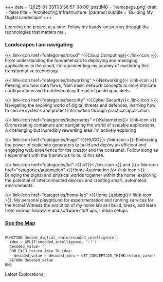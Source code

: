 +++
date = '2025-01-30T03:36:57-08:00'
postIMG = 'homepage.png'
draft = false
title = 'Architecting Infrastructure'
[params]
  subtitle = 'Building My Digital Landscape'
+++

Learning one project at a time. Follow my hands-on journey through the technologies that matters me .

### Landscapes I am navigating

{{< link-icon href="categories/cloud" >}}Cloud Computing{{< /link-icon >}}:
From understanding the fundamentals to deploying and managing applications in
the cloud, I'm documenting my journey of mastering this transformative technology.

{{< link-icon href="categories/networking" >}}Networking{{< /link-icon >}}:
Peering into how data flows, from basic network concepts to more intricate
configurations and troubleshooting the art of pushing packets.

{{< link-icon href="categories/security" >}}Cyber Security{{< /link-icon >}}:
Navigating the evolving world of digital threats and defences, learning how to
secure systems and protect information through practical application.

{{< link-icon href="categories/kubernetes" >}}Kubernetes{{< /link-icon >}}:
Orchestrating containers and navigating the world of scalable applications. A
challenging but incredibly rewarding area I’m actively exploring

{{< link-icon href="categories/hugo" >}}HUGO{{< /link-icon >}}: Embracing the
power of static site generators to build and deploy an efficient and engaging
web experience for the creator and the consumer. Follow along as I experiment
with the framework to build this site.

{{< link-icon href="categories/iot" >}}IoT{{< /link-icon >}} and
[{{< link-icon href="categories/automation" >}}Home Automation
{{< /link-icon >}}: Bringing the digital and physical worlds together within
the home, exploring the potential of interconnected devices and creating smart,
automated environments.

{{< link-icon href="categories/home-lab" >}}Home Labbing{{< /link-icon >}}:
My personal playground for experimentation and running services for the home!
Witness the evolution of my home lab as I build, break, and learn from various
hardware and software stuff ups, I mean setups

### [See the Map](categories)

```go {style=catppuccin-latte}

FUNCTION decode_digtial_realm(encoded_intelligence):
  idea = SPLIT(encoded_intelligence, "!?")
  decoded_value= ""
  FOR EACH return_idea IN idea:
    decoded_value = decoded_idea + GET_CONCEPT(DO_THINK(return_idea))
  RETURN decoded_value
END

```

Latest Explorations:
